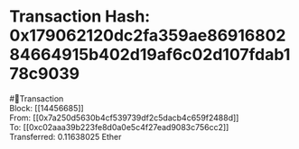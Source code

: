 
Transaction Hash: 0x179062120dc2fa359ae8691680284664915b402d19af6c02d107fdab178c9039
====================================================================================
  
#💸Transaction  
Block: [[14456685]]  
From: [[0x7a250d5630b4cf539739df2c5dacb4c659f2488d]]  
To: [[0xc02aaa39b223fe8d0a0e5c4f27ead9083c756cc2]]  
Transferred: 0.11638025 Ether